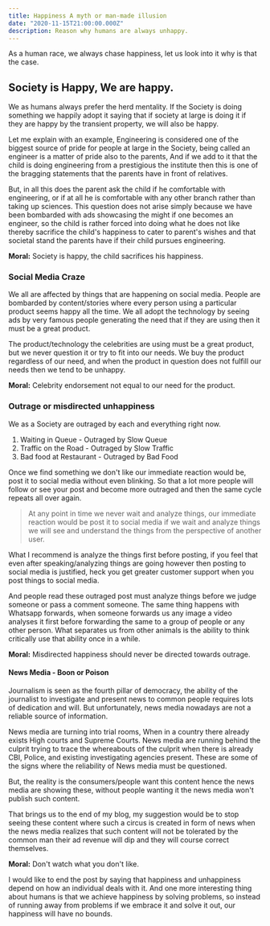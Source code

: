 ```yaml
---
title: Happiness A myth or man-made illusion
date: "2020-11-15T21:00:00.000Z"
description: Reason why humans are always unhappy.
---
```



As a human race, we always chase happiness, let us look into it why is 
that the case.

## Society is Happy, We are happy.

We as humans always prefer the herd mentality. If the Society is doing something
we happily adopt it saying that if society at large is doing it if they are happy 
by the transient property, we will also be happy.

Let me explain with an example, Engineering is considered one of the biggest source of
pride for people at large in the Society, being called an engineer is a matter of pride also
to the parents, And if we add to it that the child is doing engineering from a prestigious
the institute then this is one of the bragging statements that the parents have in front of relatives.

But, in all this does the parent ask the child if he comfortable with engineering, or if at all
he is comfortable with any other branch rather than taking up sciences. This question does not arise
simply because we have been bombarded with ads showcasing the might if one becomes an engineer, so
the child is rather forced into doing what he does not like thereby sacrifice the child's happiness
to cater to parent's wishes and that societal stand the parents have if their child pursues engineering.

**Moral:** Society is happy, the child sacrifices his happiness.


### Social Media Craze

We all are affected by things that are happening on social media. People are bombarded 
by content/stories where every person using a particular product seems happy all the time. 
We all adopt the technology by seeing ads by very famous people
generating the need that if they are using then it must be a great product.

The product/technology the celebrities are using must be a great product, but we never
question it or try to fit into our needs. We buy the product regardless of our need, and
when the product in question does not fulfill our needs then we tend to be unhappy.

**Moral:** Celebrity endorsement not equal to our need for the product.

### Outrage or misdirected unhappiness

We as a Society are outraged by each and everything right now.

1.  Waiting in Queue - Outraged by Slow Queue
2.  Traffic on the Road - Outraged by Slow Traffic
3.  Bad food at Restaurant - Outraged by Bad Food

Once we find something we don't like our immediate reaction would be, post
it to social media without even blinking. So that a lot more people
will follow or see your post and become more outraged and then the same
cycle repeats all over again.

> At any point in time we never wait and analyze things, our immediate reaction
> would be post it to social media if we wait and analyze things we will see
> and understand the things from the perspective of another user. 

What I recommend is analyze the things first before posting, if you feel
that even after speaking/analyzing things are going however then posting
to social media is justified, heck you get greater customer support when
you post things to social media.

And people read these outraged post must analyze things before we judge someone
or pass a comment someone. The same thing happens with Whatsapp forwards, when
someone forwards us any image a video analyses it first before forwarding the same
to a group of people or any other person. What separates us from other animals
is the ability to think critically use that ability once in a while.

**Moral:** Misdirected happiness should never be directed towards outrage.

#### News Media - Boon or Poison

Journalism is seen as the fourth pillar of democracy, the ability of the
journalist to investigate and present news to common people requires lots
of dedication and will. But unfortunately, news media nowadays are not a
reliable source of information.

News media are turning into trial rooms, When in a country there already
exists High courts and Supreme Courts. News media are running behind the culprit
trying to trace the whereabouts of the culprit when there is already CBI, Police, 
and existing investigating agencies present. These are some of the signs where
the reliability of News media must be questioned.

But, the reality is the consumers/people want this content hence the news media are showing
these, without people wanting it the news media won't publish such content.

That brings us to the end of my blog, my suggestion would be to stop seeing these
content where such a circus is created in form of news when the news media
realizes that such content will not be tolerated by the common man their 
ad revenue will dip and they will course correct themselves.

**Moral:** Don't watch what you don't like.

I would like to end the post by saying that happiness and unhappiness depend
on how an individual deals with it. And one more interesting thing about humans
is that we achieve happiness by solving problems, so instead of running away from
problems if we embrace it and solve it out, our happiness will have no bounds.